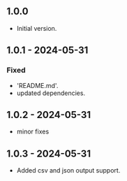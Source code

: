 ## 1.0.0

- Initial version.

## 1.0.1 - 2024-05-31

### Fixed
- 'README.md'.
- updated dependencies.

## 1.0.2 - 2024-05-31

- minor fixes

## 1.0.3 - 2024-05-31

- Added csv and json output support.